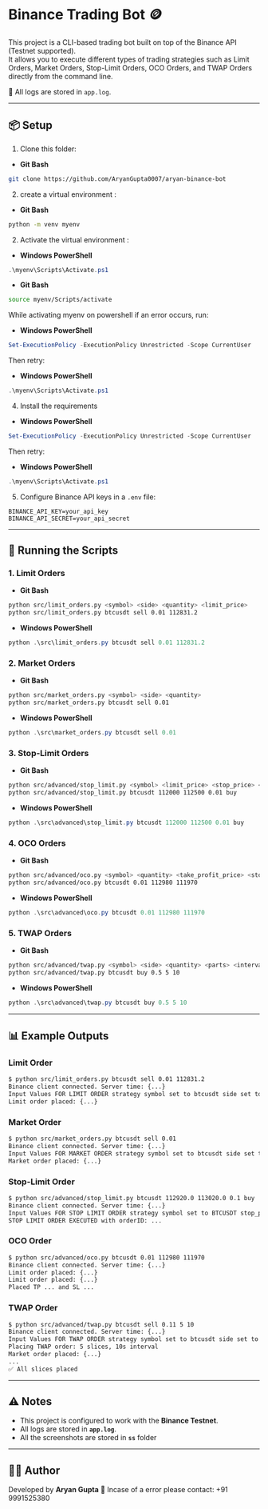# Binance Trading Bot 🪙
This project is a CLI-based trading bot built on top of the Binance API (Testnet supported).  
It allows you to execute different types of trading strategies such as Limit Orders, Market Orders, Stop-Limit Orders, OCO Orders, and TWAP Orders directly from the command line.

📌 All logs are stored in `app.log`.

---

## 📦 Setup

1. Clone this folder:
- **Git Bash**
```bash
git clone https://github.com/AryanGupta0007/aryan-binance-bot
```

2. create a  virtual environment :
- **Git Bash**
```bash
python -m venv myenv
```


2. Activate the virtual environment :
- **Windows PowerShell**
```powershell
.\myenv\Scripts\Activate.ps1
```

- **Git Bash**
```bash
source myenv/Scripts/activate 
```

While activating myenv on powershell if an error occurs, run:
- **Windows PowerShell**
```powershell
Set-ExecutionPolicy -ExecutionPolicy Unrestricted -Scope CurrentUser
```
Then retry:
- **Windows PowerShell**
```powershell
.\myenv\Scripts\Activate.ps1
```

4. Install the requirements
- **Windows PowerShell**
```powershell
Set-ExecutionPolicy -ExecutionPolicy Unrestricted -Scope CurrentUser
```
Then retry:
- **Windows PowerShell**
```powershell
.\myenv\Scripts\Activate.ps1
```


5. Configure Binance API keys in a `.env` file:
```
BINANCE_API_KEY=your_api_key
BINANCE_API_SECRET=your_api_secret
```

---

## 🚀 Running the Scripts

### 1. Limit Orders
- **Git Bash**
```bash
python src/limit_orders.py <symbol> <side> <quantity> <limit_price>
python src/limit_orders.py btcusdt sell 0.01 112831.2
```
- **Windows PowerShell**
```powershell
python .\src\limit_orders.py btcusdt sell 0.01 112831.2
```

### 2. Market Orders
- **Git Bash**
```bash
python src/market_orders.py <symbol> <side> <quantity>
python src/market_orders.py btcusdt sell 0.01
```
- **Windows PowerShell**
```powershell
python .\src\market_orders.py btcusdt sell 0.01
```

### 3. Stop-Limit Orders
- **Git Bash**
```bash
python src/advanced/stop_limit.py <symbol> <limit_price> <stop_price> <quantity> <side>
python src/advanced/stop_limit.py btcusdt 112000 112500 0.01 buy
```
- **Windows PowerShell**
```powershell
python .\src\advanced\stop_limit.py btcusdt 112000 112500 0.01 buy
```

### 4. OCO Orders
- **Git Bash**
```bash
python src/advanced/oco.py <symbol> <quantity> <take_profit_price> <stop_loss_price>
python src/advanced/oco.py btcusdt 0.01 112980 111970
```
- **Windows PowerShell**
```powershell
python .\src\advanced\oco.py btcusdt 0.01 112980 111970
```

### 5. TWAP Orders
- **Git Bash**
```bash
python src/advanced/twap.py <symbol> <side> <quantity> <parts> <interval>
python src/advanced/twap.py btcusdt buy 0.5 5 10
```
- **Windows PowerShell**
```powershell
python .\src\advanced\twap.py btcusdt buy 0.5 5 10
```

---

## 📊 Example Outputs

### Limit Order
```bash
$ python src/limit_orders.py btcusdt sell 0.01 112831.2
Binance client connected. Server time: {...}
Input Values FOR LIMIT ORDER strategy symbol set to btcusdt side set to sell quantity set to 0.01 price set to 112831.2 
Limit order placed: {...}
```

### Market Order
```bash
$ python src/market_orders.py btcusdt sell 0.01
Binance client connected. Server time: {...}
Input Values FOR MARKET ORDER strategy symbol set to btcusdt side set to sell quantity set to 0.01 
Market order placed: {...}
```

### Stop-Limit Order
```bash
$ python src/advanced/stop_limit.py btcusdt 112920.0 113020.0 0.1 buy
Binance client connected. Server time: {...}
Input Values FOR STOP LIMIT ORDER strategy symbol set to BTCUSDT stop_price set to 112920.0 limit_price set to 113020.0 quantity set to 0.1 side set to BUY
STOP LIMIT ORDER EXECUTED with orderID: ...
```

### OCO Order
```bash
$ python src/advanced/oco.py btcusdt 0.01 112980 111970
Binance client connected. Server time: {...}
Limit order placed: {...}
Limit order placed: {...}
Placed TP ... and SL ...
```

### TWAP Order
```bash
$ python src/advanced/twap.py btcusdt sell 0.11 5 10
Binance client connected. Server time: {...}
Input Values FOR TWAP ORDER strategy symbol set to btcusdt side set to sell quantity set to 0.11 parts set to 5 interval set to 10 
Placing TWAP order: 5 slices, 10s interval
Market order placed: {...}
...
✅ All slices placed
```

---

## ⚠️ Notes

- This project is configured to work with the **Binance Testnet**.
- All logs are stored in **`app.log`**.
- All the screenshots are stored in **`ss`** folder
---

## 👨‍💻 Author

Developed by **Aryan Gupta** 🚀
Incase of a error please contact: +91 9991525380